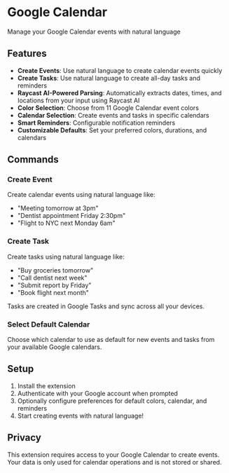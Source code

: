 # Google Calendar

Manage your Google Calendar events with natural language

## Features

- **Create Events**: Use natural language to create calendar events quickly
- **Create Tasks**: Use natural language to create all-day tasks and reminders
- **Raycast AI-Powered Parsing**: Automatically extracts dates, times, and locations from your input using Raycast AI
- **Color Selection**: Choose from 11 Google Calendar event colors
- **Calendar Selection**: Create events and tasks in specific calendars
- **Smart Reminders**: Configurable notification reminders
- **Customizable Defaults**: Set your preferred colors, durations, and calendars

## Commands

### Create Event

Create calendar events using natural language like:

- "Meeting tomorrow at 3pm"
- "Dentist appointment Friday 2:30pm"
- "Flight to NYC next Monday 6am"

### Create Task

Create tasks using natural language like:

- "Buy groceries tomorrow"
- "Call dentist next week"
- "Submit report by Friday"
- "Book flight next month"

Tasks are created in Google Tasks and sync across all your devices.

### Select Default Calendar

Choose which calendar to use as default for new events and tasks from your available Google calendars.

## Setup

1. Install the extension
2. Authenticate with your Google account when prompted
3. Optionally configure preferences for default colors, calendar, and reminders
4. Start creating events with natural language!

## Privacy

This extension requires access to your Google Calendar to create events. Your data is only used for calendar operations and is not stored or shared.
